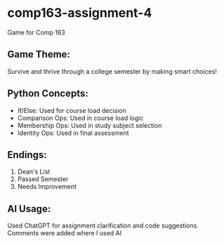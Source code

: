# comp163-assignment-4
Game for Comp 163 
## Game Theme:
Survive and thrive through a college semester by making smart choices!

## Python Concepts:
- If/Else: Used for course load decision
- Comparison Ops: Used in course load logic
- Membership Ops: Used in study subject selection
- Identity Ops: Used in final assessment

## Endings:
1. Dean's List
2. Passed Semester
3. Needs Improvement

## AI Usage:
Used ChatGPT for assignment clarification and code suggestions.
Comments were added where I used AI
